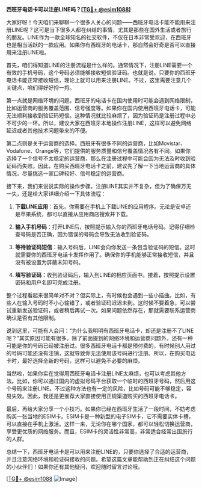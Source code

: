**西班牙电话卡可以注册LINE吗？[[TG💪+ @esim1088](https://t.me/s/esim1088)]**

大家好呀！今天咱们来聊聊一个很多人关心的问题——西班牙电话卡能不能用来注册LINE呢？这可是当下很多人都在纠结的事情，尤其是那些在国外生活或者旅行的朋友。LINE作为一款全球知名的社交软件，不仅在日本非常受欢迎，在西班牙也是相当活跃的一款应用。如果你有西班牙的电话卡，那自然会好奇是否可以直接用来注册LINE啦。

首先，咱们得知道LINE的注册流程是什么样的。通常情况下，注册LINE需要一个有效的手机号码，这个号码必须能够接收短信验证码。也就是说，只要你的西班牙电话卡能正常接收短信，理论上就可以用来注册LINE。不过，这里需要注意几个关键点，咱们得好好捋一捋。

第一点就是网络环境的问题。西班牙的电话卡在国内使用时可能会遇到网络限制，比如运营商的服务覆盖范围、信号强度等。如果你在国内使用西班牙电话卡，可能无法顺利接收到验证码短信。这种情况就比较麻烦了，因为验证码是注册过程中必不可少的一环。所以，建议大家在西班牙本地操作注册LINE，这样可以避免网络延迟或者其他技术问题带来的不便。

第二点则是关于运营商的选择。西班牙有很多不同的运营商，比如Movistar、Vodafone、Orange等，它们提供的服务质量和信号覆盖情况各有不同。如果你选择了一个信号不太稳定的运营商，那么在注册过程中可能会因为无法及时收到验证码而失败。因此，在购买西班牙电话卡之前，建议先了解一下当地运营商的具体情况，尽量挑选一家口碑较好、信号稳定的运营商。

接下来，我们来说说实际的操作步骤。注册LINE其实并不复杂，但为了确保万无一失，还是给大家详细介绍一下具体流程：

1. **下载LINE应用**：首先，你需要在手机上下载LINE的应用程序。无论是安卓还是苹果系统，都可以直接从应用商店搜索并下载。
   
2. **输入手机号码**：打开LINE后，按照提示输入你的西班牙电话号码。记得仔细检查号码是否正确，因为错误的号码会导致无法收到验证码。

3. **等待验证码短信**：输入号码后，LINE会向你发送一条包含验证码的短信。这时就需要你的西班牙电话卡发挥作用了。确保你的手机能够正常接收短信，并且没有被设置为屏蔽未知号码。

4. **填写验证码**：收到验证码后，输入到LINE的相应页面中。接着，按照提示设置密码和用户名即可完成注册。

整个过程看起来很简单对不对？但实际上，有时候也会遇到一些小插曲。比如，有些人在输入号码时不小心输错了，或者验证码迟迟未到。这时候不要着急，可以尝试重新发送验证码，或者稍后再试一次。如果问题依然存在，那就需要联系运营商确认是否有其他限制。

说到这里，可能有人会问：“为什么我明明有西班牙电话卡，却还是注册不了LINE呢？”其实原因可能有很多。除了前面提到的网络环境和运营商问题外，还有一种可能是你的号码已经被注册过。很多西班牙电话卡都是预付费的，有时候别人用过的号码可能还没有注销，这就导致你无法使用该号码进行注册。所以，在购买电话卡时，最好选择全新的号码，这样可以避免不必要的麻烦。

当然啦，如果你实在觉得用西班牙电话卡注册LINE太麻烦，也可以考虑其他方法。比如，你可以通过国内的虚拟号码平台获取一个临时的西班牙号码，然后用这个号码来注册LINE。不过这种方法也有一定的风险，比如号码可能不够稳定，容易失效。因此，我还是更推荐大家直接使用正规渠道购买的西班牙电话卡。

最后，再给大家分享一个小技巧。如果你已经在西班牙生活了一段时间，不妨考虑购买一张当地的ESIM卡。ESIM卡是一种新型的电子SIM卡，它不需要实体卡槽，可以直接在手机上激活。这样一来，无论你在哪个国家，都可以轻松切换运营商，享受更优质的网络服务。而且，ESIM卡的灵活性非常高，非常适合经常出国旅行的人群。

总结一下，西班牙电话卡是可以用来注册LINE的，只要你选择了合适的运营商，并且注意网络环境和验证码接收的问题。希望这篇文章能帮助到正在纠结这个问题的小伙伴们！如果你还有其他疑问，欢迎随时留言讨论哦。

[[TG💪+ @esim1088](https://t.me/s/esim1088) ![Image](https://i.postimg.cc/4NQfJmqS/Snipaste-2025-05-13-00-14-12.png)]